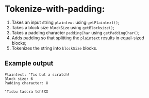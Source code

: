 # Tokenize-with-padding:

1. Takes an input string `plaintext` using `getPlaintext()`;
2. Takes a block size `blockSize` using `getBlocksize()`;
3. Takes a padding character `paddingChar` using `getPaddingChar()`;
4. Adds padding so that splitting the `plaintext` results in equal-sized blocks;
5. Tokenizes the string into `blockSize` blocks.

## Example output

	Plaintext: 'Tis but a scratch!
	Block size: 6
	Padding character: X
	
	'Tisbu tascra tch!XX
